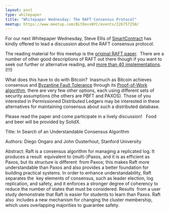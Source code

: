 ```yaml
---
layout: post
type: whitepaper
title: "Whitepaper Wednesday: The RAFT Consensus Protocol"
meetup: https://www.meetup.com/BitDevsNYC/events/226757250/
---
```


For our next Whitepaper Wednesday, Steve Ellis of [SmartContract](http://smartcontract.com/) has kindly offered to lead a discussion about the RAFT consensus protocol.

The reading material for this meetup is the [original RAFT paper](https://ramcloud.stanford.edu/raft.pdf).  There are a number of other good descriptions of RAFT out there though if you want to seek out further or alternative reading, and [more than 40 implementations](https://raft.github.io/). (!!!)

What does this have to do with Bitcoin?  Inasmuch as Bitcoin achieves consensus and [Byzantine Fault Tolerance](https://en.wikipedia.org/wiki/Byzantine_fault_tolerance) through its [Proof-of-Work algorithm](http://blog.sldx.com/can-proof-of-work-be-useful/), there are very few other options, each using different sets of security assumptions (the others are PBFT and PAXOS). Those of you interested in Permissioned Distributed Ledgers may be interested in these alternatives for maintaining consensus about such a distributed database.

Please read the paper and come participate in a lively discussion!   Food and beer will be provided by SolidX.

Title: In Search of an Understandable Consensus Algorithm

Authors: Diego Ongaro and John Ousterhout, Stanford University

Abstract: Raft is a consensus algorithm for managing a replicated log. It produces a result  equivalent to (multi-)Paxos, and it is as efficient as Paxos, but its structure is different  from Paxos; this makes Raft more understandable than Paxos and also provides a better foundation for building practical systems. In order to enhance understandability, Raft separates the  key elements of consensus, such as leader election, log replication, and safety, and it enforces a stronger degree of coherency to reduce the number of states that must be considered. Results  from a user study demonstrate that Raft is easier for students to learn than Paxos. Raft also  includes a new mechanism for changing the cluster membership, which uses overlapping majorities to guarantee safety.
